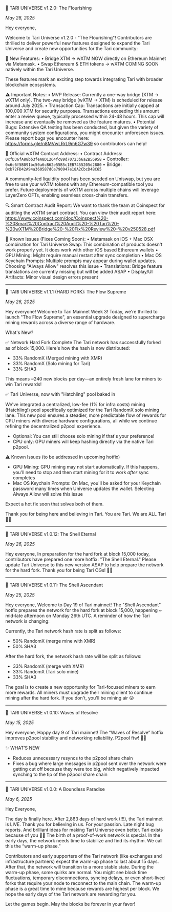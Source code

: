 🚀 TARI UNIVERSE v1.2.0: The Flourishing

_May 28, 2025_

Hey everyone,

Welcome to Tari Universe v1.2.0 - "The Flourishing"! Contributors are thrilled to deliver powerful new features designed to expand the Tari Universe and create new opportunities for the Tari community:

🌉 New Features:
• Bridge XTM → wXTM NOW directly on Ethereum Mainnet via Metamask.
• Swap Ethereum & ETH tokens → wXTM COMING SOON natively within the Tari Universe.

These features mark an exciting step towards integrating Tari with broader blockchain ecosystems.

⚠️ Important Notes:
• MVP Release: Currently a one-way bridge (XTM → wXTM only). The two-way bridge (wXTM → XTM) is scheduled for release around July 2025.
• Transaction Cap: Transactions are initially capped at 100,000 XTM for security purposes. Transactions exceeding this amount enter a review queue, typically processed within 24-48 hours. This cap will increase and eventually be removed as the feature matures.
• Potential Bugs: Extensive QA testing has been conducted, but given the variety of community system configurations, you might encounter unforeseen issues. Please report bugs you encounter here: https://forms.gle/n8MVwLRrL9m6G7w39 so contributors can help!

🔖 Official wXTM Contract Address:
• Contract Address: `0xfD36fA88bb3feA8D1264fc89d70723b6a2B56958`
• Controller: `0x6c6f5B091bc50a6cB62e55B5c1EB7455205d2880`
• Bridge: `0xb72FD42A94a360587dCe790947e18A2CbcD4BC65`

A community-led liquidity pool has been seeded on Uniswap, but you are free to use your wXTM tokens with any Ethereum-compatible tool you prefer. Future deployments of wXTM across multiple chains will leverage LayerZero OFTs, enabling seamless cross-chain transfers.

🔍 Smart Contract Audit Report:
We want to thank the team at Coinspect for auditing the wXTM smart contract. You can view their audit report here: https://www.coinspect.com/doc/Coinspect%20-%20Smart%20Contract%20Audit%20-%20Tari%20-%20wXTM%20Bridge%20-%20Fix%20Review%20-%20v250528.pdf

🐞 Known Issues (Fixes Coming Soon):
• Metamask on iOS + Mac OSX combination for Tari Universe Swap: This combination of products doesn't work properly yet. It does work with other iOS based Ethereum wallets
• GPU Mining: Might require manual restart after sync completion
• Mac OS Keychain Prompts: Multiple prompts may appear during wallet updates. Choosing "Always Allow" resolves this issue
• Translations: Bridge feature translations are currently missing but will be added ASAP
• Display/UI Artifacts: Minor visual design errors present

---

🚀 TARI UNIVERSE v1.1.1 (HARD FORK): The Flow Supreme

_May 26, 2025_

Hey everyone!
Welcome to Tari Mainnet Week 3! Today, we're thrilled to launch "The Flow Supreme", an essential upgrade designed to supercharge mining rewards across a diverse range of hardware.

What's New?

✅ Network Hard Fork Complete
The Tari network has successfully forked as of block 15,000. Here's how the hash is now distributed:

- 33% RandomX (Merged mining with XMR)
- 33% RandomX (Solo mining for Tari)
- 33% SHA3

This means ~240 new blocks per day—an entirely fresh lane for miners to win Tari rewards!

✅ Tari Universe, now with "Hatchling" pool baked in

We've integrated a centralized, low-fee (1% for infra costs) mining (Hatchling!) pool specifically optimized for the Tari RandomX solo mining lane. This new pool ensures a steadier, more predictable flow of rewards for CPU miners with diverse hardware configurations, all while we continue refining the decentralized p2pool experience.

- Optional: You can still choose solo mining if that's your preference!
- CPU only: GPU miners will keep hashing directly via the native Tari p2pool.

⚠️ Known Issues (to be addressed in upcoming hotfix)
- GPU Mining: GPU mining may not start automatically. If this happens, you'll need to stop and then start mining for it to work *after* sync completes
- Mac OS Keychain Prompts: On Mac, you'll be asked for your Keychain password many times when Universe updates the wallet. Selecting Always Allow will solve this issue

Expect a hot fix soon that solves both of them.

Thank you for being here and believing in Tari. You are Tari. We are ALL Tari 💜🐢

---

🚀 TARI UNIVERSE v1.0.12: The Shell Eternal

_May 26, 2025_

Hey everyone,
In preparation for the hard fork at block 15,000 today, contributors have prepared one more hotfix: "The Shell Eternal." Please update Tari Universe to this new version ASAP to help prepare the network for the hard fork. Thank you for being Tari OGs! 💜🐢

---

🚀 TARI UNIVERSE v1.0.11: The Shell Ascendant

_May 25, 2025_

Hey everyone,
Welcome to Day 19 of Tari mainnet! The "Shell Ascendant" hotfix prepares the network for the hard fork at block 15,000, happening ~ mid-late afternoon on Monday 26th UTC. A reminder of how the Tari network is changing:

Currently, the Tari network hash rate is split as follows:
- 50% RandomX (merge mine with XMR)
- 50% SHA3

After the hard fork, the network hash rate will be split as follows:
- 33% RandomX (merge with XMR)
- 33% RandomX (Tari solo mine)
- 33% SHA3

The goal is to create a new opportunity for Tari-focused miners to earn more rewards. All miners must upgrade their mining client to continue mining after the hard fork. If you don't, you'll be mining air 😛

---

🚀 TARI UNIVERSE v1.0.10: Waves of Resolve

_May 15, 2025_

Hey everyone,
Happy day 9 of Tari mainnet! The “Waves of Resolve” hotfix improves p2pool stability and networking reliability. P2pool ftw! 💜🐢

✨ WHAT’S NEW
- Reduces unnecessary resyncs to the p2pool share chain
- Fixes a bug where large messages in p2pool sent over the network were getting cut off because they were too big, which negatively impacted synching to the tip of the p2pool share chain

---

🚀 TARI UNIVERSE v1.0.0: A Boundless Paradise

_May 6, 2025_

Hey Everyone,

The day is finally here. After 2,863 days of hard work (!!!), the Tari mainnet is LIVE. Thank you for believing in us. For your passion. Late night bug reports. And brilliant ideas for making Tari Universe even better. Tari exists because of you 💜🐢
The birth of a proof-of-work network is special. In the early days, the network needs time to stabilize and find its rhythm. We call this the “warm-up phase.”

Contributors and early supporters of the Tari network (like exchanges and infrastructure partners) expect the warm-up phase to last about 15 days. After that, the network will transition to a more stable state.
During the warm-up phase, some quirks are normal. You might see block time fluctuations, temporary disconnections, syncing delays, or even short-lived forks that require your node to reconnect to the main chain.
The warm-up phase is a great time to mine because rewards are highest per block. We hope the early days of the Tari network are rewarding for you.

Let the games begin. May the blocks be forever in your favor!

